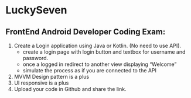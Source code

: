 # LuckySeven

## FrontEnd Android Developer Coding Exam:

1. Create a Login application using Java or Kotlin. (No need to use API).
   * create a login page with login button and textbox for username and
     password.
   * once a logged in redirect to another view displaying “Welcome”
   * simulate the process as if you are connected to the API
2. MVVM Design pattern is a plus
3. UI responsive is a plus
4. Upload your code in Github and share the link.
